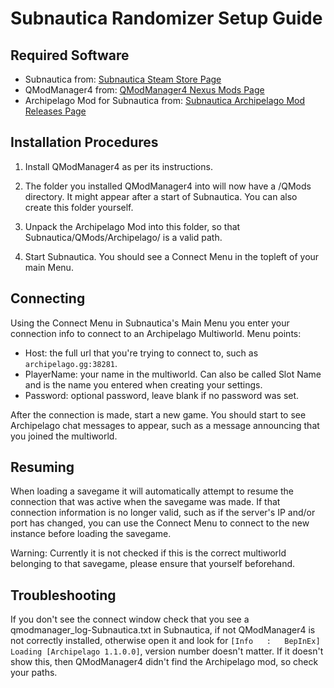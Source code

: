 # Subnautica Randomizer Setup Guide

## Required Software

- Subnautica from: [Subnautica Steam Store Page](https://store.steampowered.com/app/264710/Subnautica/)
- QModManager4 from: [QModManager4 Nexus Mods Page](https://www.nexusmods.com/subnautica/mods/201)
- Archipelago Mod for Subnautica
  from: [Subnautica Archipelago Mod Releases Page](https://github.com/Berserker66/ArchipelagoSubnauticaModSrc/releases)

## Installation Procedures

1. Install QModManager4 as per its instructions.

2. The folder you installed QModManager4 into will now have a /QMods directory. It might appear after a start of
   Subnautica. You can also create this folder yourself.

3. Unpack the Archipelago Mod into this folder, so that Subnautica/QMods/Archipelago/ is a valid path.

4. Start Subnautica. You should see a Connect Menu in the topleft of your main Menu.

## Connecting

Using the Connect Menu in Subnautica's Main Menu you enter your connection info to connect to an Archipelago Multiworld.
Menu points:
 - Host: the full url that you're trying to connect to, such as `archipelago.gg:38281`.
 - PlayerName: your name in the multiworld. Can also be called Slot Name and is the name you entered when creating your settings.
 - Password: optional password, leave blank if no password was set.

After the connection is made, start a new game. You should start to see Archipelago chat messages to appear, such as a message announcing that you joined the multiworld.

## Resuming

When loading a savegame it will automatically attempt to resume the connection that was active when the savegame was made. 
If that connection information is no longer valid, such as if the server's IP and/or port has changed, you can use the Connect Menu to connect to the new instance before loading the savegame.

Warning: Currently it is not checked if this is the correct multiworld belonging to that savegame, please ensure that yourself beforehand.

## Troubleshooting

If you don't see the connect window check that you see a qmodmanager_log-Subnautica.txt in Subnautica, if not
QModManager4 is not correctly installed, otherwise open it and look
for `[Info   :   BepInEx] Loading [Archipelago 1.1.0.0]`, version number doesn't matter. If it doesn't show this, then
QModManager4 didn't find the Archipelago mod, so check your paths.
